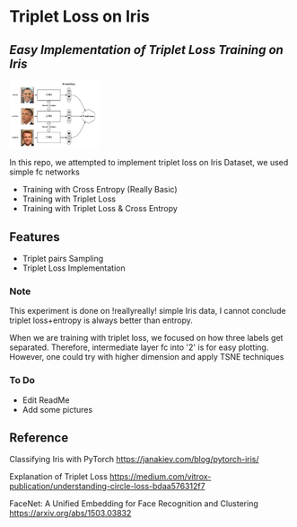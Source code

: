 # Triplet Loss on Iris
## _Easy Implementation of Triplet Loss Training on Iris_ 

<img src="img/triplet_loss.png" alt="triplet_loss" width="160"/>


 In this repo, we attempted to implement triplet loss on Iris Dataset, 
 we used simple fc networks
- Training with Cross Entropy (Really Basic)
- Training with Triplet Loss
-  Training with Triplet Loss & Cross Entropy

## Features
    
- Triplet pairs Sampling
- Triplet Loss Implementation

### Note
This experiment is done on !reallyreally! simple Iris data, I cannot conclude triplet loss+entropy is always better than entropy.

When we are training with triplet loss, we focused on how three labels get separated. Therefore, intermediate layer fc into '2' is for easy plotting. However, one could try with higher dimension and apply TSNE techniques



### To Do

- Edit ReadMe
- Add some pictures

## Reference

Classifying Iris with PyTorch https://janakiev.com/blog/pytorch-iris/

Explanation of Triplet Loss https://medium.com/vitrox-publication/understanding-circle-loss-bdaa576312f7

FaceNet: A Unified Embedding for Face Recognition and Clustering https://arxiv.org/abs/1503.03832